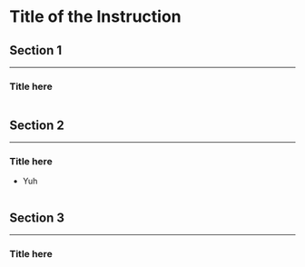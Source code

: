 


# Title of the Instruction
## Section 1
---
### Title here
```

```

## Section 2
---
### Title here
- Yuh
>
```

```

## Section 3
---
### Title here
```

```


